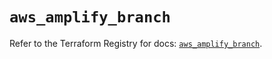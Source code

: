# `aws_amplify_branch`

Refer to the Terraform Registry for docs: [`aws_amplify_branch`](https://registry.terraform.io/providers/hashicorp/aws/5.97.0/docs/resources/amplify_branch).
